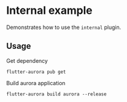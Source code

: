 # Internal example

Demonstrates how to use the `internal` plugin.

## Usage

Get dependency

```shell
flutter-aurora pub get
```

Build aurora application

```shell
flutter-aurora build aurora --release
```
